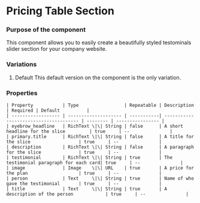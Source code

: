 # Pricing Table Section

### Purpose of the component

This component allows you to easily create a beautifully styled testominals slider section for your company website.

### Variations

1. Default
   This default version on the component is the only variation.

### Properties

```
| Property           | Type                 | Repeatable | Description                            | Required | Default          |
| ------------------ | -------------------- | -----------| -------------------------------------- | -------- | ---------------- |
| eyebrow_headline   | RichText \|\| String | false      | A short headline for the slice         | true     | --               |
| primary.title      | RichText \|\| String | false      | A title for the slice                  | true     | --               |
| description        | RichText \|\| String | false      | A paragraph for the slice              | true     | --               |
| testimonial        | RichText \|\| String | true       | The testimonial paragraph for each card| true     | --               |
| image              | Image    \|\| URL    | true       | A price for the plan                   | true     | --               |
| person             | Text     \|\| String | true       | Name of who gave the testimonial       | true     | --               |
| title              | Text     \|\| String | true       | A description of the person            | true     | --               |
```
